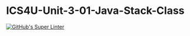 # ICS4U-Unit-3-01-Java-Stack-Class
[![GitHub's Super Linter](https://github.com/Hussein-Mansour/ICS4U-Unit-3-01-Java-Stack-Class/workflows/GitHub's%20Super%20Linter/badge.svg)](https://github.com/Hussein-Mansour/ICS4U-Unit-3-01-Java-Stack-Class/actions)      
